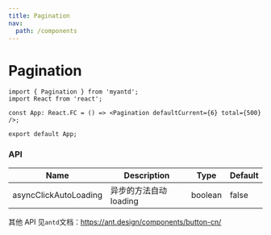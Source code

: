 ```yaml
---
title: Pagination
nav:
  path: /components
---
```


# Pagination

```tsx
import { Pagination } from 'myantd';
import React from 'react';

const App: React.FC = () => <Pagination defaultCurrent={6} total={500} />;

export default App;
```

### API

| Name                  | Description            | Type    | Default |
| --------------------- | ---------------------- | ------- | ------- |
| asyncClickAutoLoading | 异步的方法自动 loading | boolean | false   |

其他 API 见`antd`文档：https://ant.design/components/button-cn/
